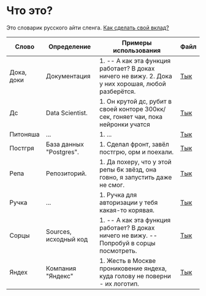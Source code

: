 # Что это?

Это словарик русского айти сленга. [Как сделать свой вклад?](contributions.md)

| Слово | Определение | Примеры использования | Файл |
|-------|-------------|-----------------------|------|
| Дока, доки | Документация | 1. -- А как эта функция работает? В доках ничего не вижу. 2. Дока у них хорошая, любой разберётся.  | [Тык](https://github.com/Azatik1000/russian-it-dict/blob/master/words/5b808d92-2e76-42fa-9e45-429d9c104f81) |
| Дс | Data Scientist. | 1. Он крутой дс, рубит в своей конторе 300кк/сек, гоняет чаи, пока нейронки учатся  | [Тык](https://github.com/Azatik1000/russian-it-dict/blob/master/words/b87de628-8171-45fb-aafb-1945bdd20c60) |
| Питоняша | ... | 1. ...  | [Тык](https://github.com/Azatik1000/russian-it-dict/blob/master/words/2effd160-27a3-498e-a80e-ef2f91d0bb55) |
| Постгря | База данных "Postgres". | 1. Сделал фронт, завёл постгрю, орм и поехали.  | [Тык](https://github.com/Azatik1000/russian-it-dict/blob/master/words/08a8611f-9909-4486-9c28-a49aac55c2ca) |
| Репа | Репозиторий. | 1. Да похеру, что у этой репы 6к звёзд, она говно, я запустить даже не смог.  | [Тык](https://github.com/Azatik1000/russian-it-dict/blob/master/words/ad07805c-2a47-4873-8f5c-58a0c5fa3b0f) |
| Ручка | ... | 1. Ручка для авторизации у тебя какая-то корявая.  | [Тык](https://github.com/Azatik1000/russian-it-dict/blob/master/words/2c510e5d-d67d-4abe-ad69-47cc49c2a90c) |
| Сорцы | Sources, исходный код | 1. -- А как эта функция работает? В доках ничего не вижу. -- Попробуй в сорцы посмотреть.  | [Тык](https://github.com/Azatik1000/russian-it-dict/blob/master/words/50def885-1453-417d-a936-66bd83a6b563) |
| Яндех | Компания "Яндекс" | 1. Жесть в Москве прониковение яндеха, куда голову не поверни - их логотип.  | [Тык](https://github.com/Azatik1000/russian-it-dict/blob/master/words/66e85940-2f13-49c3-89e5-679919a1453a) |
